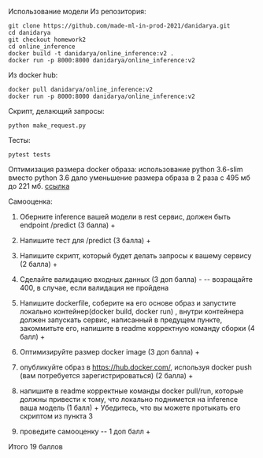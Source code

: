 
Использование модели
Из репозитория:
```
git clone https://github.com/made-ml-in-prod-2021/danidarya.git
cd danidarya
git checkout homework2
cd online_inference
docker build -t danidarya/online_inference:v2 .
docker run -p 8000:8000 danidarya/online_inference:v2
```

Из docker hub:
```
docker pull danidarya/online_inference:v2
docker run -p 8000:8000 danidarya/online_inference:v2
```
Скрипт, делающий запросы:
```
python make_request.py
```

Тесты:
```
pytest tests
```

Оптимизация размера docker образа:
использование python 3.6-slim вместо python 3.6 дало уменьшение размера образа в 2 раза с 495 мб до 221 мб.
[ссылка](https://hub.docker.com/r/danidarya/online_inference/tags?page=1&ordering=last_updated)

Самооценка:
1) Оберните inference вашей модели в rest сервис, должен быть endpoint /predict (3 балла) +

2) Напишите тест для /predict  (3 балла) +

3) Напишите скрипт, который будет делать запросы к вашему сервису (2 балла) +

4) Сделайте валидацию входных данных (3 доп балла) -
 -- возращайте 400, в случае, если валидация не пройдена

5) Напишите dockerfile, соберите на его основе образ и запустите локально контейнер(docker build, docker run)
, внутри контейнера должен запускать сервис, написанный в предущем пункте, закоммитьте его,
напишите в readme корректную команду сборки (4 балл)  +

6) Оптимизируйте размер docker image (3 доп балла) +

7) опубликуйте образ в https://hub.docker.com/, используя docker push (вам потребуется зарегистрироваться) (2 балла) +

8) напишите в readme корректные команды docker pull/run, которые должны привести к тому, что локально поднимется
на inference ваша модель (1 балл) +
Убедитесь, что вы можете протыкать его скриптом из пункта 3

9) проведите самооценку -- 1 доп балл +

Итого 19 баллов

